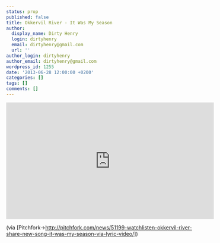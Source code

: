 ```yaml
---
status: prop
published: false
title: Okkervil River - It Was My Season
author:
  display_name: Dirty Henry
  login: dirtyhenry
  email: dirtyhenry@gmail.com
  url: ''
author_login: dirtyhenry
author_email: dirtyhenry@gmail.com
wordpress_id: 1255
date: '2013-06-28 12:00:00 +0200'
categories: []
tags: []
comments: []
---
```

<iframe width="560" height="315" src="http://www.youtube.com/embed/PjLP1n3h7Vc" frameborder="0" allowfullscreen></iframe>

(via [Pitchfork->http://pitchfork.com/news/51199-watchlisten-okkervil-river-share-new-song-it-was-my-season-via-lyric-video/])
